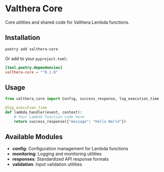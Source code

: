# Valthera Core

Core utilities and shared code for Valthera Lambda functions.

## Installation

```bash
poetry add valthera-core
```

Or add to your `pyproject.toml`:

```toml
[tool.poetry.dependencies]
valthera-core = "^0.1.0"
```

## Usage

```python
from valthera_core import Config, success_response, log_execution_time

@log_execution_time
def lambda_handler(event, context):
    # Your Lambda function code here
    return success_response({"message": "Hello World"})
```

## Available Modules

- **config**: Configuration management for Lambda functions
- **monitoring**: Logging and monitoring utilities
- **responses**: Standardized API response formats
- **validation**: Input validation utilities 